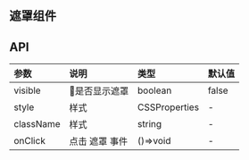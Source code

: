 ## 遮罩组件

## API

| 参数      | 说明           | 类型          | 默认值 |
| :-------- | :------------- | :------------ | :----- |
| visible   | 是否显示遮罩  | boolean       | false  |
| style     | 样式           | CSSProperties | -      |
| className | 样式           | string        | -      |
| onClick   | 点击 遮罩 事件 | ()=>void      | -      |
